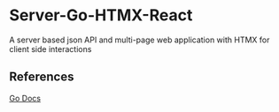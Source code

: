 # **Server-Go-HTMX-React**
A server based json API and multi-page web application with HTMX for client side interactions

## **References**
[Go Docs](https://go.dev/doc/)  
